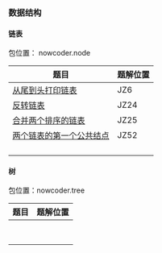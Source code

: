 ### 数据结构

#### 链表

包位置： nowcoder.node


| 题目                                                                                                                                                                                                                    | 题解位置 |
| ------------------------------------------------------------------------------------------------------------------------------------------------------------------------------------------------------------------------- | ---------- |
| [从尾到头打印链表](https://www.nowcoder.com/practice/d0267f7f55b3412ba93bd35cfa8e8035?tpId=13&tqId=23278&ru=%2Fpractice%2F75e878df47f24fdc9dc3e400ec6058ca&qru=%2Fta%2Fcoding-interviews%2Fquestion-ranking&sourceUrl=) | JZ6      |
| [反转链表](https://www.nowcoder.com/practice/75e878df47f24fdc9dc3e400ec6058ca?tpId=13&tqId=23286)                                                                                                                       | JZ24     |
| [合并两个排序的链表](https://www.nowcoder.com/practice/d8b6b4358f774294a89de2a6ac4d9337?tpId=13&tqId=23267)                                                                                                             | JZ25     |
| [两个链表的第一个公共结点](https://www.nowcoder.com/practice/6ab1d9a29e88450685099d45c9e31e46?tpId=13&tqId=23257)                                                                                                       | JZ52     |
|                                                                                                                                                                                                                         |          |
|                                                                                                                                                                                                                         |          |
|                                                                                                                                                                                                                         |          |
|                                                                                                                                                                                                                         |          |

#### 树

包位置：nowcoder.tree


| 题目 | 题解位置 |
| ------ | ---------- |
|      |          |
|      |          |
|      |          |
|      |          |
|      |          |
|      |          |
|      |          |
|      |          |
